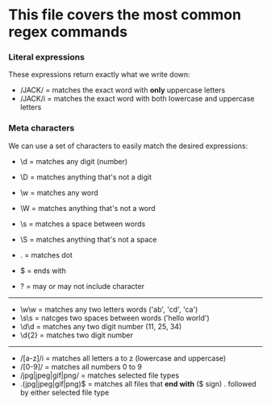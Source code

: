 
# This file covers the most common regex commands

### Literal expressions

These expressions return exactly what we write down:

* /JACK/ = matches the exact word with __only__ uppercase letters
* /JACK/i = matches the exact word with both lowercase and uppercase letters

### Meta characters

We can use a set of characters to easily match the desired expressions:

* \d = matches any digit (number)
* \D = matches anything that's not a digit

* \w = matches any word
* \W = matches anything that's not a word

* \s = matches a space between words
* \S = matches anything that's not a space

* \. = matches dot
* $ = ends with
* ? = may or may not include character

----------------------------------------------------------------------------

* \w\w = matches any two letters words ('ab', 'cd', 'ca')
* \s\s = natcges two spaces between words ('hello  world')
* \d\d = matches any two digit number (11, 25, 34)
* \d{2} = matches two digit number

----------------------------------------------------------------------------

* /[a-z]/i = matches all letters a to z (lowercase and uppercase)
* /[0-9]/ = matches all numbers 0 to 9
* /jpg|jpeg|gif|png/ = matches selected file types
* \.(jpg|jpeg|gif|png)$ = matches all files that **end with** ($ sign) . followed by either selected file type

